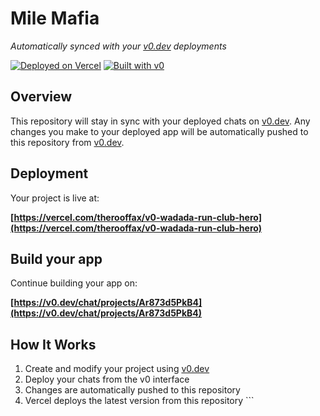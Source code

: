 # Mile Mafia

*Automatically synced with your [v0.dev](https://v0.dev) deployments*

[![Deployed on Vercel](https://img.shields.io/badge/Deployed%20on-Vercel-black?style=for-the-badge&logo=vercel)](https://vercel.com/therooffax/v0-wadada-run-club-hero)
[![Built with v0](https://img.shields.io/badge/Built%20with-v0.dev-black?style=for-the-badge)](https://v0.dev/chat/projects/Ar873d5PkB4)

## Overview

This repository will stay in sync with your deployed chats on [v0.dev](https://v0.dev).
Any changes you make to your deployed app will be automatically pushed to this repository from [v0.dev](https://v0.dev).

## Deployment

Your project is live at:

**[https://vercel.com/therooffax/v0-wadada-run-club-hero](https://vercel.com/therooffax/v0-wadada-run-club-hero)**

## Build your app

Continue building your app on:

**[https://v0.dev/chat/projects/Ar873d5PkB4](https://v0.dev/chat/projects/Ar873d5PkB4)**

## How It Works

1. Create and modify your project using [v0.dev](https://v0.dev)
2. Deploy your chats from the v0 interface
3. Changes are automatically pushed to this repository
4. Vercel deploys the latest version from this repository
\`\`\`
